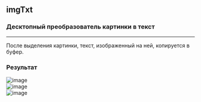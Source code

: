 ## imgTxt
### Десктопный преобразователь картинки в текст
___
После выделения картинки, текст, изображенный на ней, копируется в буфер.  
### Результат
![image](https://github.com/ArtemVerzun/SAOD/assets/143192676/911a59b9-fccd-4594-a258-09cc9c1e060a)\
![image](https://github.com/ArtemVerzun/imgTxt/assets/143192676/9bea0e11-0a94-4653-b9b8-b9a27ea7b7bf)\
![image](https://github.com/ArtemVerzun/imgTxt/assets/143192676/b8730f6c-8900-4f0f-8de6-21dafaae806d)


